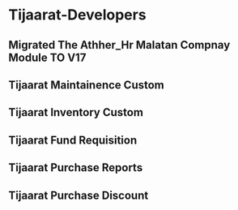 # Tijaarat-Developers

## Migrated The Athher_Hr Malatan Compnay Module TO V17

## Tijaarat Maintainence Custom 

## Tijaarat Inventory Custom 

## Tijaarat Fund Requisition 

## Tijaarat Purchase Reports

## Tijaarat Purchase Discount

